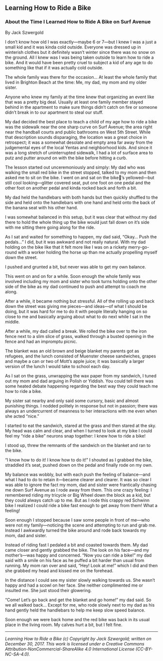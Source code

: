 ## Learning How to Ride a Bike
### About the Time I Learned How to Ride A Bike on Surf Avenue

By Jack Szwergold

I don’t know how old I was exactly—maybe 6 or 7—but I knew I was a just a small kid and it was kinda cold outside. Everyone was dressed up in winterish clothes but it definitely wasn’t winter since there was no snow on the ground. All I knew was I was being taken outside to learn how to ride a bike. And it would have been pretty cruel to subject a kid of any age to do something like that if it was actually cold outside.

The whole family was there for the occasion… At least the whole family that lived in Brighton Beach at the time: Me, my dad, my mom and my older sister.

Anyone who knew my family at the time knew that organizing an event like that was a pretty big deal. Usually at least one family member stayed behind in the apartment to make sure things didn’t catch on fire or someone didn’t break in to our apartment to steal our stuff.

My dad decided the best place to teach a child of my age how to ride a bike was the sidewalk near the one sharp curve on Surf Avenue; the area right near the handball courts and public bathrooms on West 5th Street. While that description sounds disparaging, the location was a great choice in retrospect; it was a somewhat desolate and empty area far away from the judgemental eyes of the local Yentas and neighborhood kids. And since it was a long stretch of uninterrupted sidewalk, I had a lot of surface area to putz and putter around on with the bike before hitting a curb.

The lesson started out unceremoniously and simply: My dad who was walking the small red bike in the street stopped, talked to my mom and then asked me to sit on the bike. I went on and sat on the bike’s yellowed—but still cool looking—glitter covered seat, put one foot on one pedal and the other foot on another pedal and kinda rocked back and forth a bit.

My dad held the handlebars with both hands but then quickly shuffled to the side and held onto the handlebars with one hand and held onto the back of the banana seat with his other hand.

I was somewhat balanced in this setup, but it was clear that without my dad there to hold the whole thing up the bike would just fall down on it’s side with me sitting there going along for the ride.

As I sat and waited for something to happen, my dad said, “Okay… Push the pedals…” I did, but it was awkward and not really natural. With my dad holding on the bike like that it felt more like I was on a rickety merry-go-round with a worker holding the horse up than me actually propelling myself down the street.

I pushed and grunted a bit, but never was able to get my own balance.

This went on and on for a while. Soon enough the whole family was involved including my mom and sister who took turns holding onto the other side of the bike as my dad continued to push and attempt to coach me along.

After a while, it became nothing but stressful. All of the rolling up and back down the street was giving me pieces—and ideas—of what I should be doing, but it was hard for me to do it with people literally hanging on so close to me and basically arguing about what to do next while I sat in the middle.

After a while, my dad called a break. We rolled the bike over to the iron fence next to a slim slice of grass, walked through a busted opening in the fence and had an impromptu picnic.

The blanket was an old brown and beige blanket my parents got as refugees, and the lunch consisted of Muenster cheese sandwiches, grapes and maybe a can or two of Mott’s apple juice; it was basically a larger version of the lunch I would take to school each day.

As I sat on the grass, unwrapping the wax paper from my sandwich, I tuned out my mom and dad arguing in Polish or Yiddish. You could tell there was some heated debate happening regarding the best way they could teach me how to ride a bike.

My sister sat nearby and only said some cursory, basic and almost punishing things. I nodded politely in response but not in passion; there was always an undercurrent of meanness to her interactions with me even when she acted “nice.”

I started to eat the sandwich, stared at the grass and then stared at the sky. My head was calm and clear, and when I turned to look at my bike I could feel my “ride a bike” neurons snap together: I knew how to ride a bike!

I stood up, threw the remnants of the sandwich on the blanket and ran to the bike.

“I know how to do it! I know how to do it!” I shouted as I grabbed the bike, straddled it’s seat, pushed down on the pedal and finally rode on my own.

My balance was wobbly, but with each push the feeling of balance—and what I had to do to retain it—became clearer and clearer. It was so clear I was able to ignore the fact my mom, dad and sister were frantically chasing me down Surf Avenue as I rode away from them. This one crazy feeling: I remembered riding my tricycle or Big Wheel down the block as a kid, but they could always catch up to me. But as I rode this crappy red Schwinn bike I realized I could ride a bike fast enough to get away from them! What a feeling!

Soon enough I stopped because I saw some people in front of me—who were not my family—noticing the scene and attempting to run and grab me. Instead I awkwardly turned the bike around and rode back towards my mom, dad and sister.

Instead of riding fast I pedaled a bit and coasted towards them. My dad came closer and gently grabbed the bike. The look on his face—and my mother’s—was happy and concerned. “Now you can ride a bike!” my dad said with a smile on his face as he puffed a bit harder than usual from running. My mom ran over and said, “Hey! Look at me!” which I did and then she grabbed my head and kissed me on the forehead.

In the distance I could see my sister slowly walking towards us. She wasn’t happy and had a scowl on her face. She neither complimented me or insulted me. She just stood their glowering.

“Come! Let’s go back and get the blanket and go home!” my dad said. So we all walked back… Except for me, who rode slowly next to my dad as his hand gently held the handlebars to help me keep slow speed balance.

Soon enough we were back home and the red bike was back in its usual place in the living room. My calves hurt a bit, but I felt fine.

***

*Learning How to Ride a Bike (c) Copyright by Jack Szwergold; written on December 30, 2017. This work is licensed under a Creative Commons Attribution-NonCommercial-ShareAlike 4.0 International License (CC-BY-NC-SA-4.0).*
